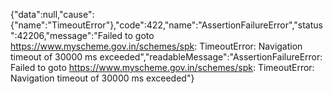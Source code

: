 {"data":null,"cause":{"name":"TimeoutError"},"code":422,"name":"AssertionFailureError","status":42206,"message":"Failed to goto https://www.myscheme.gov.in/schemes/spk: TimeoutError: Navigation timeout of 30000 ms exceeded","readableMessage":"AssertionFailureError: Failed to goto https://www.myscheme.gov.in/schemes/spk: TimeoutError: Navigation timeout of 30000 ms exceeded"}